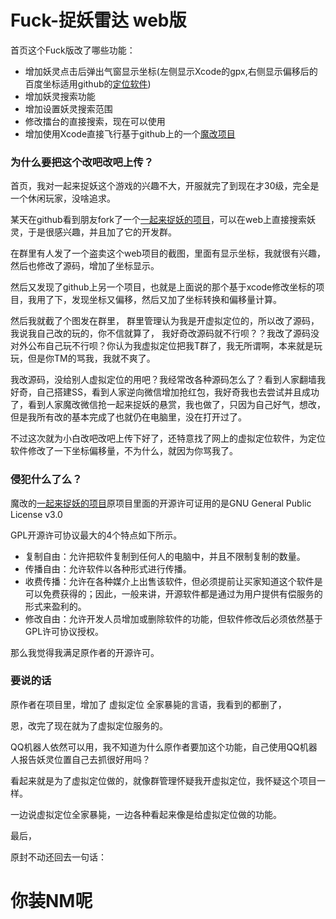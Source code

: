 # Fuck-捉妖雷达 web版



首页这个Fuck版改了哪些功能：

- 增加妖灵点击后弹出气窗显示坐标(左侧显示Xcode的gpx,右侧显示偏移后的百度坐标适用github的[定位软件](https://github.com/JonneyDong/JocationRelease))
- 增加妖灵搜索功能
- 增加设置妖灵搜索范围
- 修改擂台的直接搜索，现在可以使用
- 增加使用Xcode直接飞行基于github上的一个[魔改项目]( https://github.com/hanfeihang/zhuoyao)

### 为什么要把这个改吧改吧上传？

首页，我对一起来捉妖这个游戏的兴趣不大，开服就完了到现在才30级，完全是一个休闲玩家，没啥追求。

某天在github看到朋友fork了一个[一起来捉妖的项目](https://github.com/liuzirui1122/zhuoyao_radar)，可以在web上直接搜索妖灵，于是很感兴趣，并且加了它的开发群。

在群里有人发了一个盗卖这个web项目的截图，里面有显示坐标，我就很有兴趣，然后也修改了源码，增加了坐标显示。

然后又发现了github上另一个项目，也就是上面说的那个基于xcode修改坐标的项目，我用了下，发现坐标又偏移，然后又加了坐标转换和偏移量计算。

然后我就截了个图发在群里， 群里管理认为我是开虚拟定位的，所以改了源码，我说我自己改的玩的，你不信就算了， 我好奇改源码就不行呗？？我改了源码没对外公布自己玩不行呗？你认为我虚拟定位把我T群了，我无所谓啊，本来就是玩玩，但是你TM的骂我，我就不爽了。

我改源码，没给别人虚拟定位的用吧？我经常改各种源码怎么了？看到人家翻墙我好奇，自己搭建SS，看到人家逆向微信增加抢红包，我好奇我也去尝试并且成功了，看到人家魔改微信抢一起来捉妖的悬赏，我也做了，只因为自己好气，想改，但是我所有改的基本完成了也就仍在电脑里，没在打开过了。

不过这次就为小白改吧改吧上传下好了，还特意找了网上的虚拟定位软件，为定位软件修改了一下坐标偏移量，不为什么，就因为你骂我了。


### 侵犯什么了么？

 魔改的[一起来捉妖的项目](https://github.com/liuzirui1122/zhuoyao_radar)原项目里面的开源许可证用的是GNU General Public License v3.0

GPL开源许可协议最大的4个特点如下所示。 
- 复制自由：允许把软件复制到任何人的电脑中，并且不限制复制的数量。 
- 传播自由：允许软件以各种形式进行传播。 
- 收费传播：允许在各种媒介上出售该软件，但必须提前让买家知道这个软件是可以免费获得的；因此，一般来讲，开源软件都是通过为用户提供有偿服务的形式来盈利的。 
- 修改自由：允许开发人员增加或删除软件的功能，但软件修改后必须依然基于GPL许可协议授权。

那么我觉得我满足原作者的开源许可。

### 要说的话

原作者在项目里，增加了 虚拟定位 全家暴毙的言语，我看到的都删了，

恩，改完了现在就为了虚拟定位服务的。

QQ机器人依然可以用，我不知道为什么原作者要加这个功能，自己使用QQ机器人报告妖灵位置自己去抓很好用吗？

看起来就是为了虚拟定位做的，就像群管理怀疑我开虚拟定位，我怀疑这个项目一样。

一边说虚拟定位全家暴毙，一边各种看起来像是给虚拟定位做的功能。

最后，

原封不动还回去一句话：

# 你装NM呢